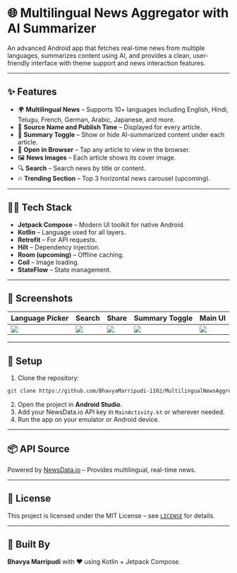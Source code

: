 # 🌐 Multilingual News Aggregator with AI Summarizer

An advanced Android app that fetches real-time news from multiple languages, summarizes content using AI, and provides a clean, user-friendly interface with theme support and news interaction features.

---

## ✨ Features

- 🌍 **Multilingual News** – Supports 10+ languages including English, Hindi, Telugu, French, German, Arabic, Japanese, and more.
- 📰 **Source Name and Publish Time** – Displayed for every article.
- 🧠 **Summary Toggle** – Show or hide AI-summarized content under each article.
- 🔗 **Open in Browser** – Tap any article to view in the browser.
- 🖼️ **News Images** – Each article shows its cover image.
- 🔍 **Search** – Search news by title or content.
- 🔥 **Trending Section** – Top 3 horizontal news carousel (upcoming).

---

## 🧑‍💻 Tech Stack

- **Jetpack Compose** – Modern UI toolkit for native Android.
- **Kotlin** – Language used for all layers.
- **Retrofit** – For API requests.
- **Hilt** – Dependency injection.
- **Room (upcoming)** – Offline caching.
- **Coil** – Image loading.
- **StateFlow** – State management.

---

## 📸 Screenshots

| Language Picker | Search | Share | Summary Toggle | Main UI |
|------------------|--------|-------|----------------|---------|
| ![](Screenshots/languages.jpeg) | ![](Screenshots/search.jpeg) | ![](Screenshots/Share.jpeg) | ![](Screenshots/ShowSummary.jpeg) | ![](Screenshots/main.jpeg) |

---

## 🔑 Setup

1. Clone the repository:
```bash
git clone https://github.com/BhavyaMarripudi-1102/MultilingualNewsAggregatorWithAISummarizer.git
```
2. Open the project in **Android Studio**.
3. Add your NewsData.io API key in `MainActivity.kt` or wherever needed.
4. Run the app on your emulator or Android device.

---

## 📦 API Source

Powered by [NewsData.io](https://newsdata.io) – Provides multilingual, real-time news.

---

## 📄 License

This project is licensed under the MIT License – see [`LICENSE`](../LICENSE) for details.

---

## 🚀 Built By

**Bhavya Marripudi** with ❤️ using Kotlin + Jetpack Compose.
